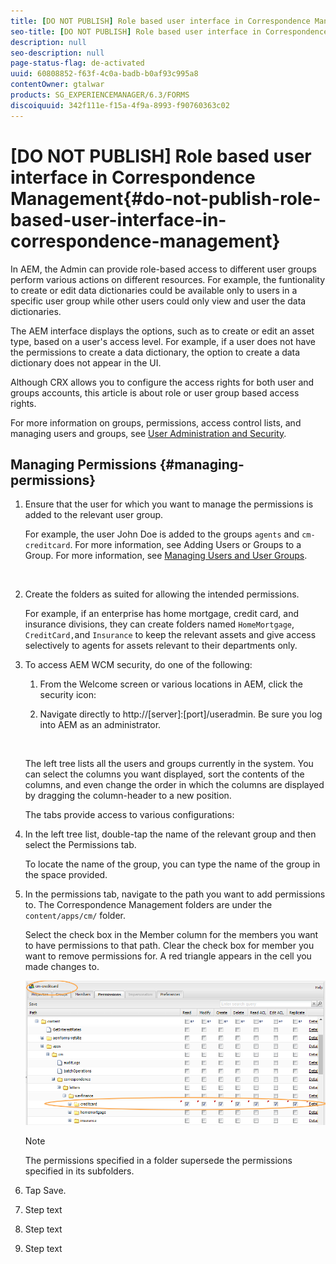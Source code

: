 ```yaml
---
title: [DO NOT PUBLISH] Role based user interface in Correspondence Management
seo-title: [DO NOT PUBLISH] Role based user interface in Correspondence Management
description: null
seo-description: null
page-status-flag: de-activated
uuid: 60808852-f63f-4c0a-badb-b0af93c995a8
contentOwner: gtalwar
products: SG_EXPERIENCEMANAGER/6.3/FORMS
discoiquuid: 342f111e-f15a-4f9a-8993-f90760363c02
---
```


# [DO NOT PUBLISH] Role based user interface in Correspondence Management{#do-not-publish-role-based-user-interface-in-correspondence-management}

In AEM, the Admin can provide role-based access to different user groups perform various actions on different resources. For example, the funtionality to create or edit data dictionaries could be available only to users in a specific user group while other users could only view and user the data dictionaries.

The AEM interface displays the options, such as to create or edit an asset type, based on a user's access level. For example, if a user does not have the permissions to create a data dictionary, the option to create a data dictionary does not appear in the UI.

Although CRX allows you to configure the access rights for both user and groups accounts, this article is about role or user group based access rights.

For more information on groups, permissions, access control lists, and managing users and groups, see [User Administration and Security](../../sites/administering/using/security.md).

## Managing Permissions {#managing-permissions}

1. Ensure that the user for which you want to manage the permissions is added to the relevant user group.

   For example, the user John Doe is added to the groups `agents` and `cm-creditcard`. For more information, see Adding Users or Groups to a Group. For more information, see [Managing Users and User Groups](../../communities/using/users.md).

   ![]()

1. Create the folders as suited for allowing the intended permissions.

   For example, if an enterprise has home mortgage, credit card, and insurance divisions, they can create folders named `HomeMortgage`, `CreditCard,`and `Insurance` to keep the relevant assets and give access selectively to agents for assets relevant to their departments only. 

1. To access AEM WCM security, do one of the following:

    1. From the Welcome screen or various locations in AEM, click the security icon:  

    1. Navigate directly to http://[server]:[port]/useradmin. Be sure you log into AEM as an administrator.

       ![]()

   The left tree lists all the users and groups currently in the system. You can select the columns you want displayed, sort the contents of the columns, and even change the order in which the columns are displayed by dragging the column-header to a new position.

   The tabs provide access to various configurations:

1. In the left tree list, double-tap the name of the relevant group and then select the Permissions tab.

   To locate the name of the group, you can type the name of the group in the space provided.

1. In the permissions tab, navigate to the path you want to add permissions to. The Correspondence Management folders are under the `content/apps/cm/` folder.

   Select the check box in the Member column for the members you want to have permissions to that path. Clear the check box for member you want to remove permissions for. A red triangle appears in the cell you made changes to.

   ![](assets/useradmin-creditcard.png)

   >[!NOTE]
   >
   >The permissions specified in a folder supersede the permissions specified in its subfolders.

1. Tap Save.
1. Step text
1. Step text
1. Step text


